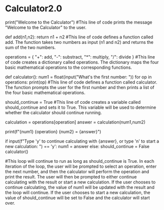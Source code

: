 # Calculator2.0

print("Welcome to the Calculator")
#This line of code prints the message "Welcome to the Calculator" to the user.

def add(n1,n2):
    return n1 + n2
#This line of code defines a function called add. The function takes two numbers as input (n1 and n2) and returns the sum of the two numbers.

operations = {
    "+": add,
    "-": substract,
    "*": multiply,
    "/": divide
}
#This line of code creates a dictionary called operations. The dictionary maps the four basic mathematical operations to the corresponding functions.

def calculator():
    num1 = float(input("What's the first number: "))
    for op in operations:
        print(op)
#This line of code defines a function called calculator. The function prompts the user for the first number and then prints a list of the four basic mathematical operations.

should_continue = True
#This line of code creates a variable called should_continue and sets it to True. This variable will be used to determine whether the calculator should continue running.

calculation = operations[operation]
answer = calculation(num1,num2)

print(f"{num1} {operation} {num2} = {answer}")

if input(f"Type 'y' to continue calculating with {answer}, or type 'n' to start a new calculation: ") == 'y':
    num1 = answer
else:
    should_continue = False
    calculator()

#This loop will continue to run as long as should_continue is True. In each iteration of the loop, the user will be prompted to select an operation, enter the next number, and then the calculator will perform the operation and print the result. The user will then be prompted to either continue calculating with the result or start a new calculation. If the user chooses to continue calculating, the value of num1 will be updated with the result and the loop will continue. If the user chooses to start a new calculation, the value of should_continue will be set to False and the calculator will start over.
